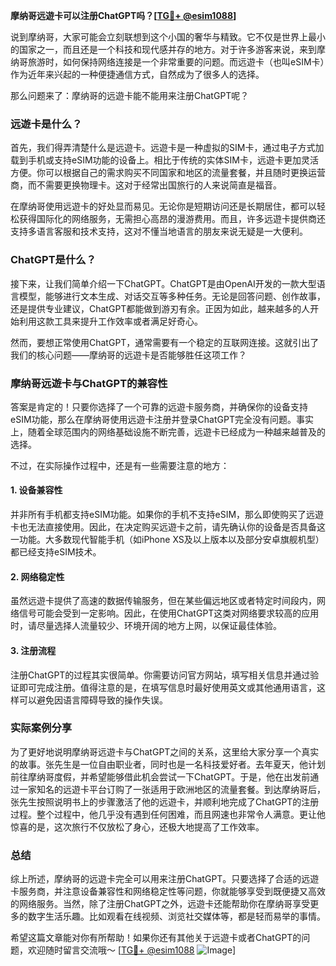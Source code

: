 **摩纳哥远遊卡可以注册ChatGPT吗？[[TG💪+ @esim1088](https://t.me/s/esim1088)]**

说到摩纳哥，大家可能会立刻联想到这个小国的奢华与精致。它不仅是世界上最小的国家之一，而且还是一个科技和现代感并存的地方。对于许多游客来说，来到摩纳哥旅游时，如何保持网络连接是一个非常重要的问题。而远遊卡（也叫eSIM卡）作为近年来兴起的一种便捷通信方式，自然成为了很多人的选择。

那么问题来了：摩纳哥的远遊卡能不能用来注册ChatGPT呢？

### 远遊卡是什么？

首先，我们得弄清楚什么是远遊卡。远遊卡是一种虚拟的SIM卡，通过电子方式加载到手机或支持eSIM功能的设备上。相比于传统的实体SIM卡，远遊卡更加灵活方便。你可以根据自己的需求购买不同国家和地区的流量套餐，并且随时更换运营商，而不需要更换物理卡。这对于经常出国旅行的人来说简直是福音。

在摩纳哥使用远遊卡的好处显而易见。无论你是短期访问还是长期居住，都可以轻松获得国际化的网络服务，无需担心高昂的漫游费用。而且，许多远遊卡提供商还支持多语言客服和技术支持，这对不懂当地语言的朋友来说无疑是一大便利。

### ChatGPT是什么？

接下来，让我们简单介绍一下ChatGPT。ChatGPT是由OpenAI开发的一款大型语言模型，能够进行文本生成、对话交互等多种任务。无论是回答问题、创作故事，还是提供专业建议，ChatGPT都能做到游刃有余。正因为如此，越来越多的人开始利用这款工具来提升工作效率或者满足好奇心。

然而，要想正常使用ChatGPT，通常需要有一个稳定的互联网连接。这就引出了我们的核心问题——摩纳哥的远遊卡是否能够胜任这项工作？

### 摩纳哥远遊卡与ChatGPT的兼容性

答案是肯定的！只要你选择了一个可靠的远遊卡服务商，并确保你的设备支持eSIM功能，那么在摩纳哥使用远遊卡注册并登录ChatGPT完全没有问题。事实上，随着全球范围内的网络基础设施不断完善，远遊卡已经成为一种越来越普及的选择。

不过，在实际操作过程中，还是有一些需要注意的地方：

#### 1. 设备兼容性
并非所有手机都支持eSIM功能。如果你的手机不支持eSIM，那么即使购买了远遊卡也无法直接使用。因此，在决定购买远遊卡之前，请先确认你的设备是否具备这一功能。大多数现代智能手机（如iPhone XS及以上版本以及部分安卓旗舰机型）都已经支持eSIM技术。

#### 2. 网络稳定性
虽然远遊卡提供了高速的数据传输服务，但在某些偏远地区或者特定时间段内，网络信号可能会受到一定影响。因此，在使用ChatGPT这类对网络要求较高的应用时，请尽量选择人流量较少、环境开阔的地方上网，以保证最佳体验。

#### 3. 注册流程
注册ChatGPT的过程其实很简单。你需要访问官方网站，填写相关信息并通过验证即可完成注册。值得注意的是，在填写信息时最好使用英文或其他通用语言，这样可以避免因语言障碍导致的操作失误。

### 实际案例分享

为了更好地说明摩纳哥远遊卡与ChatGPT之间的关系，这里给大家分享一个真实的故事。张先生是一位自由职业者，同时也是一名科技爱好者。去年夏天，他计划前往摩纳哥度假，并希望能够借此机会尝试一下ChatGPT。于是，他在出发前通过一家知名的远遊卡平台订购了一张适用于欧洲地区的流量套餐。到达摩纳哥后，张先生按照说明书上的步骤激活了他的远遊卡，并顺利地完成了ChatGPT的注册过程。整个过程中，他几乎没有遇到任何困难，而且网速也非常令人满意。更让他惊喜的是，这次旅行不仅放松了身心，还极大地提高了工作效率。

### 总结

综上所述，摩纳哥的远遊卡完全可以用来注册ChatGPT。只要选择了合适的远遊卡服务商，并注意设备兼容性和网络稳定性等问题，你就能够享受到既便捷又高效的网络服务。当然，除了注册ChatGPT之外，远遊卡还能帮助你在摩纳哥享受更多的数字生活乐趣。比如观看在线视频、浏览社交媒体等，都是轻而易举的事情。

希望这篇文章能对你有所帮助！如果你还有其他关于远遊卡或者ChatGPT的问题，欢迎随时留言交流哦～ [[TG💪+ @esim1088](https://t.me/s/esim1088) ![Image](https://i.postimg.cc/4NQfJmqS/Snipaste-2025-05-13-00-14-12.png)]
